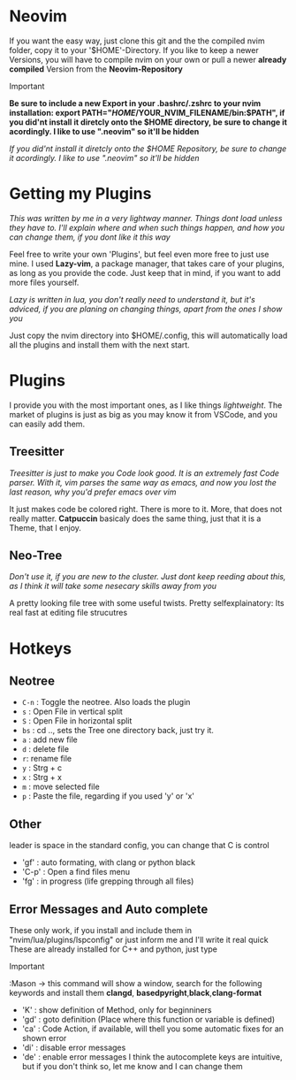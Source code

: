 # Neovim
If you want the easy way, just clone this git and the the compiled nvim folder, copy it to your '$HOME'-Directory. 
If you like to keep a newer Versions, you will have to compile nvim on your own or pull a newer **already compiled** Version from the **Neovim-Repository**

> [!IMPORTANT]
>**Be sure to include a new Export in your .bashrc/.zshrc to your nvim installation: export PATH="$HOME/$YOUR_NVIM_FILENAME/bin:$PATH", if you did'nt install it diretcly onto the $HOME directory, be sure to change it acordingly. I like to use ".neovim" so it'll be hidden**

_If you did'nt install it diretcly onto the $HOME Repository, be sure to change it acordingly. I like to use ".neovim" so it'll be hidden_

# Getting my Plugins
_This was written by me in a very lightway manner. Things dont load unless they have to. I'll explain where and when such things happen, and how you can change them, if you dont like it this way_

Feel free to write your own 'Plugins', but feel even more free to just use mine. I used **Lazy-vim**, a package manager, that takes care of your plugins, as long as you provide the code. Just keep that in mind, if you want to add more files yourself. 

_Lazy is written in lua, you don't really need to understand it, but it's adviced, if you are planing on changing things, apart from the ones I show you_

Just copy the nvim directory into $HOME/.config, this will automatically load all the plugins and install them with the next start. 

# Plugins
I provide you with the most important ones, as I like things _lightweight_. The market of plugins is just as big as you may know it from VSCode, and you can easily add them. 

## Treesitter
_Treesitter is just to make you Code look good. It is an extremely fast Code parser. With it, vim parses the same way as emacs, and now you lost the last reason, why you'd prefer emacs over vim_

It just makes code be colored right. There is more to it. More, that does not really matter.
**Catpuccin** basicaly does the same thing, just that it is a Theme, that I enjoy.

## Neo-Tree
_Don't use it, if you are new to the cluster. Just dont keep reeding about this, as I think it will take some nesecary skills away from you_

A pretty looking file tree with some useful twists. Pretty selfexplainatory:
Its real fast at editing file strucutres

  # Hotkeys
  ## Neotree
- `C-n` : Toggle the neotree. Also loads the plugin
- `s` : Open File in vertical split
- `S` : Open File in horizontal split
- `bs` : cd .., sets the Tree one directory back, just try it.
- `a` : add new file
- `d` : delete file
- `r`: rename file
- `y` : Strg + c
- `x` : Strg + x
- `m` : move selected file
- `p` : Paste the file, regarding if you used 'y' or 'x'

## Other
leader is space in the standard config, you can change that
C is control
- '<leader>gf' : auto formating, with clang or python black
- 'C-p' : Open a find files menu
- '<leader>fg' : in progress (life grepping through all files)
## Error Messages and Auto complete
These only work, if you install and include them in "nvim/lua/plugins/lspconfig"
or just inform me and I'll write it real quick
These are already installed for C++ and python, just type
> [!IMPORTANT]
> :Mason -> this command will show a window, search for the following keywords and install them
**clangd**, **basedpyright**,**black**,**clang-format**
- 'K' : show definition of Method, only for beginniners
- 'gd' : goto definition (Place where this function or variable is defined)
- '<leader>ca' : Code Action, if available, will thell you some automatic fixes for an shown error
- '<leader>di' : disable error messages
- '<leader>de' : enable error messages
I think the autocomplete keys are intuitive, but if you don't think so, let me know and I can change them
